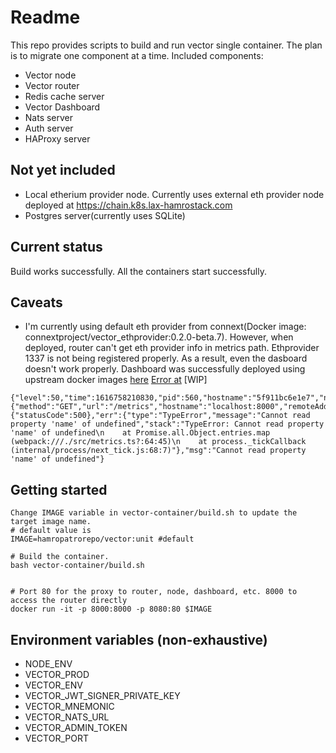 # Readme

This repo provides scripts to build and run vector single container. The plan is to migrate one component at a time. Included components:
- Vector node
- Vector router
- Redis cache server
- Vector Dashboard
- Nats server
- Auth server
- HAProxy server

## Not yet included
- Local etherium provider node. Currently uses external eth provider node deployed at https://chain.k8s.lax-hamrostack.com
- Postgres server(currently uses SQLite)

## Current status
Build works successfully. All the containers start successfully.

## Caveats
- I'm currently using default eth provider from connext(Docker image: connextproject/vector_ethprovider:0.2.0-beta.7). However, when deployed, router can't get eth provider info in metrics path. Ethprovider 1337 is not being registered properly. As a result, even the dasboard doesn't work properly. Dashboard was successfully deployed using upstream docker images [here](https://router.k8s.lax-hamrostack.com/dashboard/) [Error at](https://github.com/GoHypernet/vector/blob/9820aab8c0b55096967e7567cdd9ba15794ef6f3/modules/router/src/metrics.ts#L88) [WIP]
```
{"level":50,"time":1616758210830,"pid":560,"hostname":"5f911bc6e1e7","name":"vector8AXWmo3dFpK1drnjeWPyi9KTy9Fy3SkCydWx8waQrxhnW4KPmR","reqId":2,"req":{"method":"GET","url":"/metrics","hostname":"localhost:8000","remoteAddress":"127.0.0.1","remotePort":47510},"res":{"statusCode":500},"err":{"type":"TypeError","message":"Cannot read property 'name' of undefined","stack":"TypeError: Cannot read property 'name' of undefined\n    at Promise.all.Object.entries.map (webpack:///./src/metrics.ts?:64:45)\n    at process._tickCallback (internal/process/next_tick.js:68:7)"},"msg":"Cannot read property 'name' of undefined"}
```

## Getting started
```
Change IMAGE variable in vector-container/build.sh to update the target image name.
# default value is
IMAGE=hamropatrorepo/vector:unit #default

# Build the container. 
bash vector-container/build.sh


# Port 80 for the proxy to router, node, dashboard, etc. 8000 to access the router directly
docker run -it -p 8000:8000 -p 8080:80 $IMAGE

```

## Environment variables (non-exhaustive)
- NODE_ENV
- VECTOR_PROD
- VECTOR_ENV
- VECTOR_JWT_SIGNER_PRIVATE_KEY
- VECTOR_MNEMONIC
- VECTOR_NATS_URL
- VECTOR_ADMIN_TOKEN
- VECTOR_PORT

